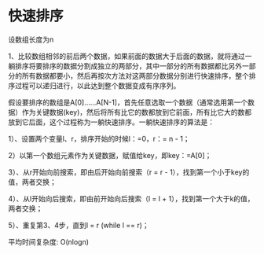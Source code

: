 # 快速排序
设数组长度为n

1、比较数组相邻的前后两个数据，如果前面的数据大于后面的数据，就将通过一躺排序将要排序的数据分割成独立的两部分，其中一部分的所有数据都比另外一部分的所有数据都要小，然后再按次方法对这两部分数据分别进行快速排序，整个排序过程可以递归进行，以此达到整个数据变成有序序列。

假设要排序的数组是A[0]……A[N-1]，首先任意选取一个数据（通常选用第一个数据）作为关键数据(key)，然后将所有比它的数都放到它前面，所有比它大的数都放到它后面，这个过程称为一躺快速排序。一躺快速排序的算法是： 

1）、设置两个变量l、r，排序开始的时候l：=0，r：= n - 1； 

2）以第一个数组元素作为关键数据，赋值给key，即key：=A[0]； 

3）、从r开始向前搜索，即由后开始向前搜索（r = r - 1），找到第一个小于key的值，两者交换； 

4）、从l开始向后搜索，即由前开始向后搜索（l = l + 1），找到第一个大于k的值，两者交换； 

5）、重复第3、4步，直到l = r (while l == r)； 

平均时间复杂度: O(nlogn)